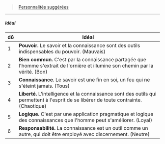 ﻿---
!PersonalityIdealItem
Id: background_erudit_hd.md#idéal
ParentLink: background_erudit_hd.md#personnalités-suggérées
Name: Idéal
ParentName: Personnalités suggérées
NameLevel: 5
Attributes: {}
---
> [Personnalités suggérées](hd_background_erudit_personnalites_suggerees.md)

---

##### Idéal

|d6|Idéal|
|---|---|
|1|**Pouvoir.** Le savoir et la connaissance sont des outils indispensables du pouvoir. (Mauvais)|
|2|**Bien commun.** C'est par la connaissance partagée que l'homme s'extrait de l'ornière et illumine son chemin par la vérité. (Bon)|
|3|**Connaissance.** Le savoir est une fin en soi, un feu qui ne s'éteint jamais. (Tous)|
|4|**Liberté.** L'intelligence et la connaissance sont des outils qui permettent à l'esprit de se libérer de toute contrainte. (Chaotique)|
|5|**Logique.** C'est par une application pragmatique et logique des connaissances que l'homme peut s'améliorer. (Loyal)|
|6|**Responsabilité.** La connaissance est un outil comme un autre, qui doit être employé avec discernement. (Neutre)|

